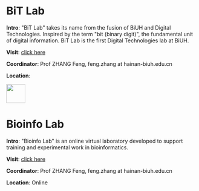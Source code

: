<img src="https://fzhang.bioinfo-lab.com/img/white.png" height="1">

# BiT Lab

<b>Intro</b>: "BiT Lab" takes its name from the fusion of BiUH and Digital Technologies. 
Inspired by the term "bit (binary digit)", the fundamental unit of digital information.
BiT Lab is the first Digital Technologies lab at BiUH.

<b>Visit</b>: [click here](/BiT_Lab)

<b>Coordinator</b>: Prof ZHANG Feng, feng.zhang at hainan-biuh.edu.cn

<b>Location</b>:

<img src="https://fzhang.bioinfo-lab.com/img/white.png" height="50">

# Bioinfo Lab

<b>Intro</b>: "Bioinfo Lab" is an online virtual laboratory developed to support training and experimental work in bioinformatics.

<b>Visit</b>: [click here](https://www.bioinfo-lab.com/)

<b>Coordinator</b>: Prof ZHANG Feng, feng.zhang at hainan-biuh.edu.cn

<b>Location</b>: Online


